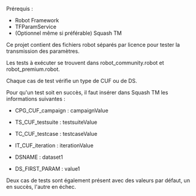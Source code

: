 Prérequis : 

  - Robot Framework
  - TFParamService
  - (Optionnel même si préférable) Squash TM

Ce projet contient des fichiers robot séparés par licence pour tester la transmission des paramètres.

Les tests à exécuter se trouvent dans robot_community.robot et robot_premium.robot.

Chaque cas de test vérifie un type de CUF ou de DS.

Pour qu'un test soit en succès, il faut insérer dans Squash TM les informations suivantes :

  - CPG_CUF_campaign : campaignValue

  - TS_CUF_testsuite : testsuiteValue

  - TC_CUF_testcase : testcaseValue

  - IT_CUF_iteration : iterationValue

  - DSNAME : dataset1

  - DS_FIRST_PARAM : value1

Deux cas de tests sont également présent avec des valeurs par défaut, un en succès, l'autre en échec.